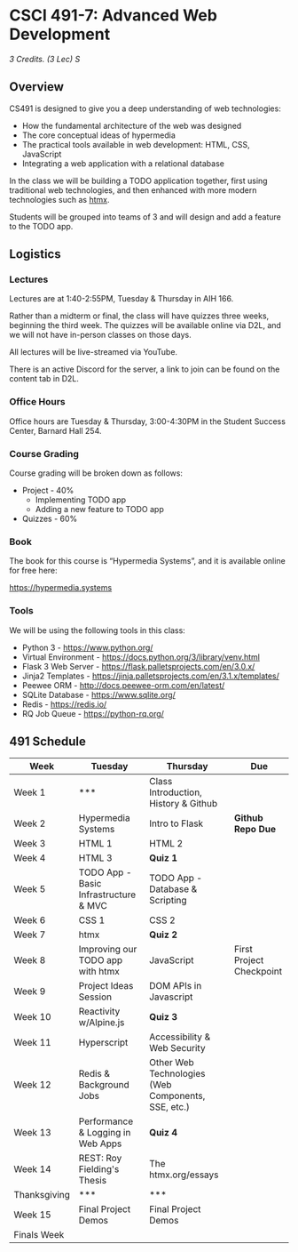 # CSCI 491-7: Advanced Web Development

_3 Credits. (3 Lec) S_

## Overview

CS491 is designed to give you a deep understanding of web technologies:

* How the fundamental architecture of the web was designed
* The core conceptual ideas of hypermedia
* The practical tools available in web development: HTML, CSS, JavaScript
* Integrating a web application with a relational database

In the class we will be building a TODO application together, first using traditional 
web technologies, and then enhanced with more modern technologies such as [htmx](https://htmx.org).

Students will be grouped into teams of 3 and will design and add a feature to the TODO app.

## Logistics

### Lectures

Lectures are at 1:40-2:55PM, Tuesday & Thursday in AIH 166. 

Rather than a midterm or final, the class will have quizzes three weeks, beginning the third
week. The quizzes will be available online via D2L, and we will not have in-person classes on those days.

All lectures will be live-streamed via YouTube.

There is an active Discord for the server, a link to join can be found on the content tab in D2L.

### Office Hours

Office hours are Tuesday & Thursday, 3:00-4:30PM in the Student Success Center, Barnard Hall 254.

### Course Grading

Course grading will be broken down as follows:

* Project - 40%
  * Implementing TODO app
  * Adding a new feature to TODO app
* Quizzes - 60%

### Book

The book for this course is “Hypermedia Systems”, and it is available online for free here:

https://hypermedia.systems

### Tools

We will be using the following tools in this class:

* Python 3 - https://www.python.org/
* Virtual Environment - https://docs.python.org/3/library/venv.html
* Flask 3 Web Server - https://flask.palletsprojects.com/en/3.0.x/
* Jinja2 Templates - https://jinja.palletsprojects.com/en/3.1.x/templates/
* Peewee ORM - http://docs.peewee-orm.com/en/latest/
* SQLite Database - https://www.sqlite.org/
* Redis - https://redis.io/
* RQ Job Queue - https://python-rq.org/

## 491 Schedule

| Week         | Tuesday                               | Thursday                                           | Due                      |
|--------------|---------------------------------------|----------------------------------------------------|--------------------------|
| Week 1       | ***                                   | Class Introduction, History & Github               |                          |
| Week 2       | Hypermedia Systems                    | Intro to Flask                                     | **Github Repo Due**      |
| Week 3       | HTML 1                                | HTML 2                                             |                          |
| Week 4       | HTML 3                                | **Quiz 1**                                         |                          |
| Week 5       | TODO App - Basic Infrastructure & MVC | TODO App - Database & Scripting                    |                          |
| Week 6       | CSS 1                                 | CSS 2                                              |                          |
| Week 7       | htmx                                  | **Quiz 2**                                         |                          |
| Week 8       | Improving our TODO app with htmx      | JavaScript                                         | First Project Checkpoint |
| Week 9       | Project Ideas Session                 | DOM APIs in Javascript                             |                          |
| Week 10      | Reactivity w/Alpine.js                | **Quiz 3**                                         |                          |
| Week 11      | Hyperscript                           | Accessibility & Web Security                       |                          |
| Week 12      | Redis & Background Jobs               | Other Web Technologies (Web Components, SSE, etc.) |                          |
| Week 13      | Performance & Logging in Web Apps     | **Quiz 4**                                         |                          |
| Week 14      | REST: Roy Fielding's Thesis           | The htmx.org/essays                                |                          |
| Thanksgiving | ***                                   | ***                                                |                          |
| Week 15      | Final Project Demos                   | Final Project Demos                                |                          |
| Finals Week  |                                       |                                                    |                          |


